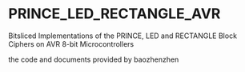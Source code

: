 # PRINCE_LED_RECTANGLE_AVR
Bitsliced Implementations of the PRINCE, LED and RECTANGLE Block Ciphers on AVR 8-bit Microcontrollers<br>

the code and documents provided by baozhenzhen<br>

